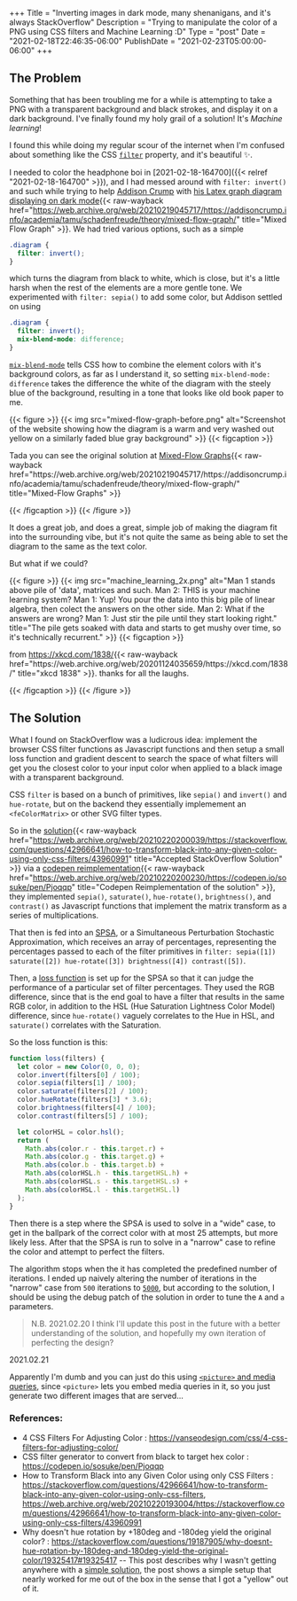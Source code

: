 +++
Title = "Inverting images in dark mode, many shenanigans, and it's always StackOverflow"
Description = "Trying to manipulate the color of a PNG using CSS filters and Machine Learning :D"
Type = "post"
Date = "2021-02-18T22:46:35-06:00"
PublishDate = "2021-02-23T05:00:00-06:00"
+++

## The Problem

Something that has been troubling me for a while is attempting to take a PNG with a transparent background and black strokes, and display it on a dark background. I've finally found my holy grail of a solution! It's _Machine learning_!

I found this while doing my regular scour of the internet when I'm confused about something like the CSS [`filter`](https://css-tricks.com/almanac/properties/f/filter/) property, and it's beautiful ✨.

I needed to color the headphone boi in [2021-02-18-164700]({{< relref "2021-02-18-164700" >}}), and I had messed around with `filter: invert()` and such while trying to help [Addison Crump](https://addisoncrump.info) with [his Latex graph diagram displaying on dark mode](https://addisoncrump.info/academia/tamu/schadenfreude/theory/mixed-flow-graph/){{< raw-wayback href="https://web.archive.org/web/20210219045717/https://addisoncrump.info/academia/tamu/schadenfreude/theory/mixed-flow-graph/" title="Mixed Flow Graph" >}}. We had tried various options, such as a simple

```css
.diagram {
  filter: invert();
}
```

which turns the diagram from black to white, which is close, but it's a little harsh when the rest of the elements are a more gentle tone. We experimented with `filter: sepia()` to add some color, but Addison settled on using

```css
.diagram {
  filter: invert();
  mix-blend-mode: difference;
}
```

[`mix-blend-mode`](https://css-tricks.com/almanac/properties/m/mix-blend-mode/) tells CSS how to combine the element colors with it's background colors, as far as I understand it, so setting `mix-blend-mode: difference` takes the difference the white of the diagram with the steely blue of the background, resulting in a tone that looks like old book paper to me.

{{< figure >}}
{{< img src="mixed-flow-graph-before.png" alt="Screenshot of the website showing how the diagram is a warm and very washed out yellow on a similarly faded blue gray background" >}}
{{< figcaption >}}

<p>Tada you can see the original solution at <a href="https://addisoncrump.info/academia/tamu/schadenfreude/theory/mixed-flow-graph/">Mixed-Flow Graphs</a>{{< raw-wayback href="https://web.archive.org/web/20210219045717/https://addisoncrump.info/academia/tamu/schadenfreude/theory/mixed-flow-graph/" title="Mixed-Flow Graphs" >}}</p>
{{< /figcaption >}}
{{< /figure >}}

It does a great job, and does a great, simple job of making the diagram fit into the surrounding vibe, but it's not quite the same as being able to set the diagram to the same as the text color.

But what if we could?

{{< figure >}}
{{< img src="machine_learning_2x.png" alt="Man 1 stands above pile of 'data', matrices and such. Man 2: THIS is your machine learning system? Man 1: Yup! You pour the data into this big pile of linear algebra, then colect the answers on the other side. Man 2: What if the answers are wrong? Man 1: Just stir the pile until they start looking right." title="The pile gets soaked with data and starts to get mushy over time, so it's technically recurrent." >}}
{{< figcaption >}}

<p>from <a href="https://xkcd.com/1838/">https://xkcd.com/1838/</a>{{< raw-wayback href="https://web.archive.org/web/20201124035659/https://xkcd.com/1838/" title="xkcd 1838" >}}. thanks for all the laughs.</p>
{{< /figcaption >}}
{{< /figure >}}

## The Solution

What I found on StackOverflow was a ludicrous idea: implement the browser CSS filter functions as Javascript functions and then setup a small loss function and gradient descent to search the space of what filters will get you the closest color to your input color when applied to a black image with a transparent background.

CSS `filter` is based on a bunch of primitives, like `sepia()` and `invert()` and `hue-rotate`, but on the backend they essentially implemement an `<feColorMatrix>` or other SVG filter types.

So in the [solution](https://stackoverflow.com/a/43960991/7644640){{< raw-wayback href="https://web.archive.org/web/20210220200039/https://stackoverflow.com/questions/42966641/how-to-transform-black-into-any-given-color-using-only-css-filters/43960991" title="Accepted StackOverflow Solution" >}} via a [codepen reimplementation](https://codepen.io/sosuke/pen/Pjoqqp){{< raw-wayback href="https://web.archive.org/web/20210220200230/https://codepen.io/sosuke/pen/Pjoqqp" title="Codepen Reimplementation of the solution" >}}, they implemented `sepia()`, `saturate()`, `hue-rotate()`, `brightness()`, and `contrast()` as Javascript functions that implement the matrix transform as a series of multiplications.

That then is fed into an <abbr>[SPSA](https://en.wikipedia.org/wiki/Simultaneous_perturbation_stochastic_approximation), or a Simultaneous Perturbation Stochastic Approximation</abbr>, which receives an array of percentages, representing the percentages passed to each of the filter primitives in `filter: sepia([1]) saturate([2]) hue-rotate([3]) brightness([4]) contrast([5])`.

Then, a [loss function](https://en.wikipedia.org/wiki/Loss_function) is set up for the SPSA so that it can judge the performance of a particular set of filter percentages. They used the RGB difference, since that is the end goal to have a filter that results in the same RGB color, in addition to the HSL (Hue Saturation Lightness Color Model) difference, since `hue-rotate()` vaguely correlates to the Hue in HSL, and `saturate()` correlates with the Saturation.

So the loss function is this:

```js
function loss(filters) {
  let color = new Color(0, 0, 0);
  color.invert(filters[0] / 100);
  color.sepia(filters[1] / 100);
  color.saturate(filters[2] / 100);
  color.hueRotate(filters[3] * 3.6);
  color.brightness(filters[4] / 100);
  color.contrast(filters[5] / 100);

  let colorHSL = color.hsl();
  return (
    Math.abs(color.r - this.target.r) +
    Math.abs(color.g - this.target.g) +
    Math.abs(color.b - this.target.b) +
    Math.abs(colorHSL.h - this.targetHSL.h) +
    Math.abs(colorHSL.s - this.targetHSL.s) +
    Math.abs(colorHSL.l - this.targetHSL.l)
  );
}
```

Then there is a step where the SPSA is used to solve in a "wide" case, to get in the ballpark of the correct color with at most 25 attempts, but more likely less. After that the SPSA is run to solve in a "narrow" case to refine the color and attempt to perfect the filters.

The algorithm stops when the it has completed the predefined number of iterations. I ended up naively altering the number of iterations in the "narrow" case from `500` iterations to [`5000`](https://codepen.io/jasikpark/pen/XWNgoEr), but according to the solution, I should be using the debug patch of the solution in order to tune the `A` and `a` parameters.

> N.B. <time class="inline" datetime="2021-02-20T14:34:34-06:00">2021.02.20</time> I think I'll update this post in the future with a better understanding of the solution, and hopefully my own iteration of perfecting the design?

<time datetime="2021-02-21T19:44:57-06:00">2021.02.21</time>

Apparently I'm dumb and you can just do this using [`<picture>` and media queries](https://webkit.org/blog/8840/dark-mode-support-in-webkit/#:~:text=Images%20and%20Dark%20Mode), since `<picture>` lets you embed media queries in it, so you just generate two different images that are served...

### References:

- 4 CSS Filters For Adjusting Color : <https://vanseodesign.com/css/4-css-filters-for-adjusting-color/>
- CSS filter generator to convert from black to target hex color : <https://codepen.io/sosuke/pen/Pjoqqp>
- How to Transform Black into any Given Color using only CSS Filters : <https://stackoverflow.com/questions/42966641/how-to-transform-black-into-any-given-color-using-only-css-filters>, <https://web.archive.org/web/20210220193004/https://stackoverflow.com/questions/42966641/how-to-transform-black-into-any-given-color-using-only-css-filters/43960991>
- Why doesn't hue rotation by +180deg and -180deg yield the original color? : <https://stackoverflow.com/questions/19187905/why-doesnt-hue-rotation-by-180deg-and-180deg-yield-the-original-color/19325417#19325417> -- This post describes why I wasn't getting anywhere with a [simple solution](https://stackoverflow.com/q/42966641/7644640), the post shows a simple setup that nearly worked for me out of the box in the sense that I got a "yellow" out of it.
